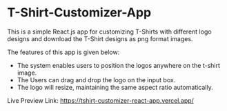 # T-Shirt-Customizer-App
This is a simple React.js app for customizing T-Shirts with different logo designs and download the T-Shirt designs as png format images.

The features of this app is given below:

- The system enables users to position the logos anywhere on the t-shirt image.
- The Users can drag and drop the logo on the input box.
- The logo will resize, maintaining the same aspect ratio automatically.

Live Preview Link: 
https://tshirt-customizer-react-app.vercel.app/